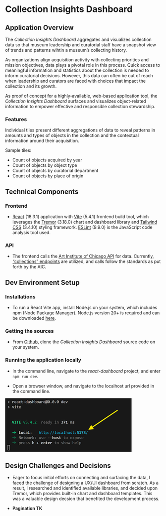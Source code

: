 
# **Collection Insights Dashboard**

## Application Overview

The *Collection Insights Dashboard* aggregates and visualizes collection data so that museum leadership and curatorial staff have a snapshot view of trends and patterns wihtin a museum’s collecting history.  

As organizations align acquisition activity with collecting priorities and mission objectives, data plays a pivotal role in this process. Quick access to meaningful information and statistics about the collection is needed to inform curatorial decisions. However, this data can often be out of reach when leadership and curators are faced with choices that impact the collection and its growth.  

As proof of concept for a highly-available, web-based application tool, the *Collection Insights Dashboard* surfaces and visualizes object-related information to empower effective and responsible collection stewardship.

### Features

Individual tiles present different aggregations of data to reveal patterns in amounts and types of objects in the collection and the contextual information around their acquisition.

Sample tiles:

- Count of objects acquired by year
- Count of objects by object type
- Count of objects by curatorial department
- Count of objects by place of origin

## Technical Components

### Frontend

- [React](https://react.dev/) (18.3.1) application with [Vite](https://vite.dev/) (5.4.1) frontend build tool, which leverages the [Tremor](https://tremor.so/) (3.18.0) chart and dashboard library and [Tailwind CSS](https://tailwindcss.com/) (3.4.10) styling framework. [ESLint](https://eslint.org/) (9.9.0) is the JavaScript code analysis tool used.  

### API

- The frontend calls the [Art Institute of Chicago API](https://api.artic.edu/docs/#introduction) for data. Currently, [“collections” endpoints](https://api.artic.edu/docs/#collections) are utilized, and calls follow the standards as put forth by the AIC.

## Dev Environment Setup

### Installations

- To run a React Vite app, install Node.js on your system, which includes npm (Node Package Manager). Node.js version 20+ is required and can be downloaded [here](https://nodejs.org/en/download/).

### Getting the sources

- From [Github](https://github.com/gwagner-2020/react-dashboard), clone the *Collection Insights Dashboard* source code on your system.

### Running the application locally

- In the command line, navigate to the *react-dashboard* project, and enter `npm run dev`.

- Open a browser window, and navigate to the localhost url provided in the command line.

![command line startup](src/assets/startup.png)

## Design Challenges and Decisions

- Eager to focus initial efforts on connecting and surfacing the data, I faced the challenge of designing a UX/UI dashboard from scratch. As a result, I researched and identified available libraries, and decided upon Tremor, which provides built-in chart and dashboard templates. This was a valuable design decsion that benefited the development process.

- **Pagination TK**
